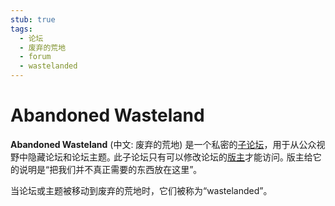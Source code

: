 ```yaml
---
stub: true
tags:
  - 论坛
  - 废弃的荒地
  - forum
  - wastelanded
---
```


# Abandoned Wasteland

**Abandoned Wasteland** (中文: 废弃的荒地) 是一个私密的[子论坛](/wiki/Community/Forum)，用于从公众视野中隐藏论坛和论坛主题｡ 此子论坛只有可以修改论坛的[版主](/wiki/People/The_Team/Global_Moderation_Team)才能访问｡ 版主给它的说明是“把我们并不真正需要的东西放在这里”｡

当论坛或主题被移动到废弃的荒地时，它们被称为“wastelanded”。
